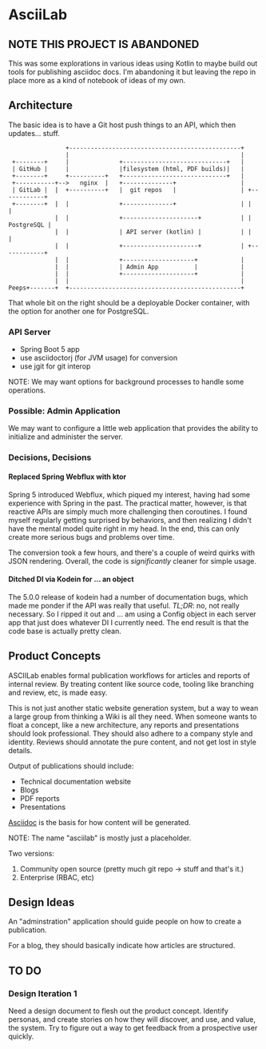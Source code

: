 # AsciiLab

## NOTE THIS PROJECT IS ABANDONED

This was some explorations in various ideas using Kotlin to maybe build out tools for publishing asciidoc docs.
I'm abandoning it but leaving the repo in place more as a kind of notebook of ideas of my own.



## Architecture

The basic idea is to have a Git host push things to an API, which then updates... stuff.

                    +------------------------------------------------+
                    |                                                |
     +--------+     |              +-----------------------------+   |
     | GitHub |     |              |filesystem (html, PDF builds)|   |
     +--------+     +----------+   +-----------------------------+   |
     +-----------+-->   nginx  |   +--------------+                  |
     | GitLab |  |  +----------+   |  git repos   |                  | +------------+
     +--------+  |  |              +--------------+                  | |            |
                 |  |              +---------------------+           | | PostgreSQL |
                 |  |              | API server (kotlin) |           | |            |
                 |  |              +---------------------+           | +------------+
                 |  |              +--------------------+            |
                 |  |              | Admin App          |            |  
                 |  |              +--------------------+            |
                 |  |                                                |
    Peeps+-------+  +------------------------------------------------+

That whole bit on the right should be a deployable Docker container, with the option for another one for PostgreSQL.

### API Server

- Spring Boot 5 app
- use asciidoctorj (for JVM usage) for conversion
- use jgit for git interop

NOTE: We may want options for background processes to handle some operations.

### Possible: Admin Application

We may want to configure a little web application that provides the ability to initialize and administer the server. 


### Decisions, Decisions

#### Replaced Spring Webflux with ktor

Spring 5 introduced Webflux, which piqued my interest, having had some experience with Spring in the past.
The practical matter, however, is that reactive APIs are simply much more challenging then coroutines.
I found myself regularly getting surprised by behaviors, and then realizing I didn't have the mental model quite right in my head.
In the end, this can only create more serious bugs and problems over time.

The conversion took a few hours, and there's a couple of weird quirks with JSON rendering.
Overall, the code is _significantly_ cleaner for simple usage.

#### Ditched DI via Kodein for ... an object

The 5.0.0 release of kodein had a number of documentation bugs, which made me ponder if the API was really that useful.
_TL;DR_: no, not really necessary.
So I ripped it out and ... am using a Config object in each server app that just does whatever DI I currently need.
The end result is that the code base is actually pretty clean.

## Product Concepts

ASCIILab enables formal publication workflows for articles and reports of internal review.
By treating content like source code, tooling like branching and review, etc, is made easy.

This is not just another static website generation system, but a way to wean a large group from thinking a Wiki is all they need.
When someone wants to float a concept, like a new architecture, any reports and presentations should look professional.
They should also adhere to a company style and identity.
Reviews should annotate the pure content, and not get lost in style details.

Output of publications should include:

- Technical documentation website
- Blogs
- PDF reports
- Presentations

[Asciidoc](https://asciidoc.org) is the basis for how content will be generated.

NOTE: The name "asciilab" is mostly just a placeholder.

Two versions:

1. Community open source (pretty much git repo -> stuff and that's it.)
2. Enterprise (RBAC, etc)


## Design Ideas

An "adminstration" application should guide people on how to create a publication.

For a blog, they should basically indicate how articles are structured.


## TO DO


### Design Iteration 1

Need a design document to flesh out the product concept.
Identify personas, and create stories on how they will discover, and use, and value, the system.
Try to figure out a way to get feedback from a prospective user quickly.




